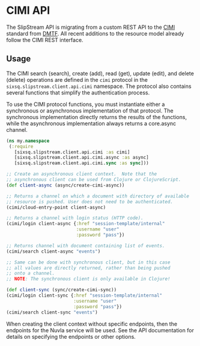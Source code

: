 # CIMI API

The SlipStream API is migrating from a custom REST API to the
[CIMI](https://www.dmtf.org/standards/cloud) standard from
[DMTF](http://dmtf.org).  All recent additions to the resource model
already follow the CIMI REST interface.

## Usage

The CIMI search (search), create (add), read (get), update (edit), and
delete (delete) operations are defined in the `cimi` protocol in the
`sixsq.slipstream.client.api.cimi` namespace.  The protocol also
contains several functions that simplify the authentication process.

To use the CIMI protocol functions, you must instantiate either a
synchronous or asynchronous implementation of that protocol.  The
synchronous implementation directly returns the results of the
functions, while the asynchronous implementation always returns a
core.async channel.

```clojure
(ns my.namespace
 (:require
   [sixsq.slipstream.client.api.cimi :as cimi]
   [sixsq.slipstream.client.api.cimi.async :as async]
   [sixsq.slipstream.client.api.cimi.sync :as sync]))

;; Create an asynchronous client context.  Note that the
;; asynchronous client can be used from Clojure or ClojureScript.
(def client-async (async/create-cimi-async))

;; Returns a channel on which a document with directory of available
;; resource is pushed. User does not need to be authenticated.
(cimi/cloud-entry-point client-async)

;; Returns a channel with login status (HTTP code).
(cimi/login client-async {:href "session-template/internal"
                          :username "user"
                          :password "pass"})

;; Returns channel with document containing list of events.
(cimi/search client-async "events")

;; Same can be done with synchronous client, but in this case
;; all values are directly returned, rather than being pushed
;; onto a channel.
;; NOTE: The synchronous client is only available in Clojure!

(def client-sync (sync/create-cimi-sync))
(cimi/login client-sync {:href "session-template/internal"
                         :username "user"
                         :password "pass"})
(cimi/search client-sync "events")
```

When creating the client context without specific endpoints, then
the endpoints for the Nuvla service will be used.  See the API
documentation for details on specifying the endpoints or other
options. 
